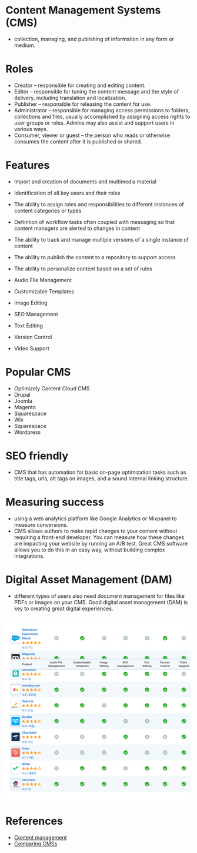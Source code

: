 # Content Management Systems (CMS)

- collection, managing, and publishing of information in any form or medium.


# Roles
- Creator – responsible for creating and editing content.
- Editor – responsible for tuning the content message and the style of delivery, including translation and localization.
- Publisher – responsible for releasing the content for use.
- Administrator – responsible for managing access permissions to folders, collections and files, usually accomplished by assigning access rights to user groups or roles. Admins may also assist and support users in various ways.
- Consumer, viewer or guest – the person who reads or otherwise consumes the content after it is published or shared.


# Features

- Import and creation of documents and multimedia material
- Identification of all key users and their roles
- The ability to assign roles and responsibilities to different instances of content categories or types
- Definition of workflow tasks often coupled with messaging so that content managers are alerted to changes in content
- The ability to track and manage multiple versions of a single instance of content
- The ability to publish the content to a repository to support access
- The ability to personalize content based on a set of rules

- Audio File Management
- Customizable Templates
- Image Editing
- SEO Management
- Text Editing
- Version Control
- Video Support


# Popular CMS
- Optimizely Content Cloud CMS
- Drupal
- Joomla
- Magento
- Squarespace
- Wix
- Squarespace
- Wordpress


# SEO friendly
-  CMS that has automation for basic on-page optimization tasks such as title tags, urls, alt tags on images, and a sound internal linking structure. 

# Measuring success
- using a web analytics platform like Google Analytics or Mixpanel to measure conversions. 
- CMS allows authors to make rapid changes to your content without requiring a front-end developer. You can measure how these changes are impacting your website by running an A/B test. Great CMS software allows you to do this in an easy way, without building complex integrations.

# Digital Asset Management (DAM)
- different types of users also need document management for files like PDFs or images on your CMS. Good digital asset management (DAM) is key to creating great digital experiences.

![CMS compare](img/cms-compare.png)
# References
- [Content management ](https://en.wikipedia.org/wiki/Content_management)
- [Comparing CMSs](https://www.capterra.com/sem-compare/content-management-software/?utm_source=ps-google&utm_medium=ppc&gclid=Cj0KCQiAq7COBhC2ARIsANsPATGg9p0fu7djv-l0ZzFVQu-TomrSzGuqEkvkPdXa_YCj21STzn7pqoIaAmyiEALw_wcB)
